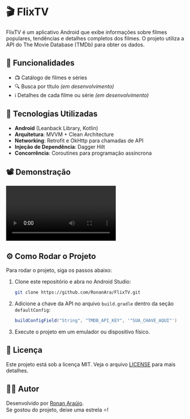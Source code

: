 # 🎬 FlixTV

FlixTV é um aplicativo Android que exibe informações sobre filmes populares, tendências e detalhes completos dos filmes. O projeto utiliza a API do The Movie Database (TMDb) para obter os dados.

## 📌 Funcionalidades
- 📺 Catálogo de filmes e séries
- 🔍 Busca por título *(em desenvolvimento)*
- ℹ️ Detalhes de cada filme ou série *(em desenvolvimento)*

## 🚀 Tecnologias Utilizadas
- **Android** (Leanback Library, Kotlin)
- **Arquitetura**: MVVM + Clean Architecture
- **Networking**: Retrofit e OkHttp para chamadas de API
- **Injeção de Dependência**: Dagger Hilt
- **Concorrência**: Coroutines para programação assíncrona

## 📽️ Demonstração
![Demonstração](../Videos/Captures/Screen_recording_20250219_114816.webm)

## ⚙️ Como Rodar o Projeto
Para rodar o projeto, siga os passos abaixo:

1. Clone este repositório e abra no Android Studio:

   ```sh
   git clone https://github.com/RonanAra/FlixTV.git
   ```

2. Adicione a chave da API no arquivo `build.gradle` dentro da seção `defaultConfig`:

   ```gradle
   buildConfigField("String", "TMDB_API_KEY", '"SUA_CHAVE_AQUI"')
   ```

3. Execute o projeto em um emulador ou dispositivo físico.

## 📜 Licença
Este projeto está sob a licença MIT. Veja o arquivo [LICENSE](LICENSE) para mais detalhes.

## 👨‍💻 Autor
Desenvolvido por [Ronan Araújo](https://github.com/RonanAra).  
Se gostou do projeto, deixe uma estrela ⭐!
